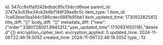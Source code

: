 id: 347cc8e1fa9242bdbdc95c13dccd6eae
parent_id: 3747a3c63be34cb2b8bf148f39ae8c5c
item_type: 1
item_id: 7ca63bee5ba144c586cdec6881b95bb1
item_updated_time: 1730932825412
title_diff: "[]"
body_diff: "[]"
metadata_diff: {"new":{"order":3380728001.8945312,"user_updated_time":1730931655118},"deleted":[]}
encryption_cipher_text: 
encryption_applied: 0
updated_time: 2024-11-06T22:46:19.505Z
created_time: 2024-11-06T22:46:19.505Z
type_: 13